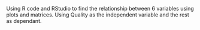 Using R code and RStudio to find the relationship between 6 variables using plots and matrices. Using Quality as the independent variable and the rest as dependant. 
